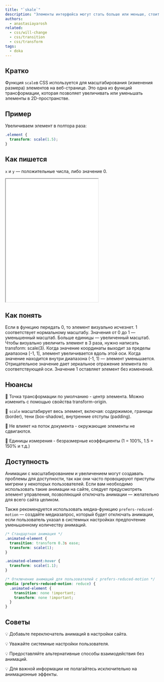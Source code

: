 ```yaml
---
title: "`skale`"
description: "Элементы интерфейса могут стать больше или меньше, стоит только захотеть и немного применить знания CSS."
authors:
  - anastasiayarosh
related:
  - css/will-change
  - css/transition
  - css/transform
tags:
  - doka
---
```


## Кратко

Функция `scale`в CSS используется для масштабирования (изменения размера) элементов на веб-странице. Это одна из функций трансформации, которая позволяет увеличивать или уменьшать элементы в 2D-пространстве.

## Пример

Увеличиваем элемент в полтора раза:

```css
.element {
  transform: scale(1.5);
}
```

## Как пишется

`x` и `y` — положительные числа, либо значение 0.

<iframe title="Демонстрация разных значений свойства skale" src="demos/basic/" height="400"></iframe>

## Как понять

Если в функцию передать 0, то элемент визуально исчезнет. 1 соответствует нормальному масштабу. Значения от 0 до 1 — уменьшенный масштаб. Больше единицы — увеличенный масштаб. Чтобы визуально увеличить элемент в 3 раза, нужно написать transform: scale(3). Когда значение координаты выходит за пределы диапазона [-1, 1], элемент увеличивается вдоль этой оси. Когда значение находится внутри диапазона (-1, 1) — элемент уменьшается. Отрицательное значение дает зеркальное отражение элемента по соответствующей оси. Значение 1 оставляет элемент без изменений.

## Нюансы

📝 Точка трансформации по умолчанию - центр элемента. Можно изменить с помощью свойства transform-origin.

📝 `scale` масштабирует весь элемент, включая: содержимое, границы (border), тени (box-shadow), внутренние отступы (padding).

📝 Не влияет на поток документа - окружающие элементы не сдвигаются.

📝 Единицы измерения - безразмерные коэффициенты (1 = 100%, 1.5 = 150% и т.д.)

## Доступность

Анимации с масштабированием и увеличением могут создавать проблемы для доступности, так как они часто провоцируют приступы мигрени у некоторых пользователей. Если вам необходимо использовать такие анимации на сайте, следует предусмотреть элемент управления, позволяющий отключать анимации — желательно для всего сайта целиком.

Также рекомендуется использовать медиа-функцию `prefers-reduced-motion` — создайте медиазапрос, который будет отключать анимации, если пользователь указал в системных настройках предпочтение уменьшенному количеству анимаций.

```css
/* Стандартная анимация */
.animated-element {
  transition: transform 0.3s ease;
  transform: scale(1);
}

.animated-element:hover {
  transform: scale(1.1);
}

/* Отключение анимаций для пользователей с prefers-reduced-motion */
@media (prefers-reduced-motion: reduce) {
  .animated-element {
    transition: none !important;
    transform: none !important;
  }
}
```

## Советы

💡 Добавьте переключатель анимаций в настройки сайта.

💡 Уважайте системные настройки пользователя.

💡 Предоставляйте альтернативные способы взаимодействия без анимаций.

💡 Для важной информации не полагайтесь исключительно на анимационные эффекты.
